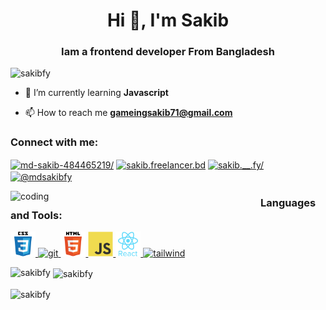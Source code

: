 <h1 align="center">Hi 👋, I'm Sakib</h1>
<h3 align="center">Iam a frontend developer From Bangladesh</h3>

<p align="left"> <img src="https://komarev.com/ghpvc/?username=sakibfy&label=Profile%20views&color=0e75b6&style=flat" alt="sakibfy" /> </p>

- 🌱 I’m currently learning **Javascript**

- 📫 How to reach me **gameingsakib71@gmail.com**

<h3 align="left">Connect with me:</h3>
<p align="left">
<a href="https://linkedin.com/in/md-sakib-484465219/" target="blank"><img align="center" src="https://raw.githubusercontent.com/rahuldkjain/github-profile-readme-generator/master/src/images/icons/Social/linked-in-alt.svg" alt="md-sakib-484465219/" height="30" width="40" /></a>
<a href="https://fb.com/sakib.freelancer.bd" target="blank"><img align="center" src="https://raw.githubusercontent.com/rahuldkjain/github-profile-readme-generator/master/src/images/icons/Social/facebook.svg" alt="sakib.freelancer.bd" height="30" width="40" /></a>
<a href="https://instagram.com/sakib.__.fy/" target="blank"><img align="center" src="https://raw.githubusercontent.com/rahuldkjain/github-profile-readme-generator/master/src/images/icons/Social/instagram.svg" alt="sakib.__.fy/" height="30" width="40" /></a>
<a href="https://www.youtube.com/c/@mdsakibfy" target="blank"><img align="center" src="https://raw.githubusercontent.com/rahuldkjain/github-profile-readme-generator/master/src/images/icons/Social/youtube.svg" alt="@mdsakibfy" height="30" width="40" /></a>
</p>

<img align="left" alt="coding" width="400" src="https://user-images.githubusercontent.com/69011963/137184767-79a13ec7-1bb3-4341-a6da-3a149c9c159a.gif">

<h3 align="left">Languages and Tools:</h3>
<p align="left"> <a href="https://www.w3schools.com/css/" target="_blank" rel="noreferrer"> <img src="https://raw.githubusercontent.com/devicons/devicon/master/icons/css3/css3-original-wordmark.svg" alt="css3" width="40" height="40"/> </a> <a href="https://git-scm.com/" target="_blank" rel="noreferrer"> <img src="https://www.vectorlogo.zone/logos/git-scm/git-scm-icon.svg" alt="git" width="40" height="40"/> </a> <a href="https://www.w3.org/html/" target="_blank" rel="noreferrer"> <img src="https://raw.githubusercontent.com/devicons/devicon/master/icons/html5/html5-original-wordmark.svg" alt="html5" width="40" height="40"/> </a> <a href="https://developer.mozilla.org/en-US/docs/Web/JavaScript" target="_blank" rel="noreferrer"> <img src="https://raw.githubusercontent.com/devicons/devicon/master/icons/javascript/javascript-original.svg" alt="javascript" width="40" height="40"/> </a> <a href="https://reactjs.org/" target="_blank" rel="noreferrer"> <img src="https://raw.githubusercontent.com/devicons/devicon/master/icons/react/react-original-wordmark.svg" alt="react" width="40" height="40"/> </a> <a href="https://tailwindcss.com/" target="_blank" rel="noreferrer"> <img src="https://www.vectorlogo.zone/logos/tailwindcss/tailwindcss-icon.svg" alt="tailwind" width="40" height="40"/> </a> </p>

<p><img align="left" src="https://github-readme-stats.vercel.app/api/top-langs?username=sakibfy&show_icons=true&locale=en&layout=compact" alt="sakibfy" /></p>

<p>&nbsp;<img align="center" src="https://github-readme-stats.vercel.app/api?username=sakibfy&show_icons=true&locale=en" alt="sakibfy" /></p>

<p><img align="center" src="https://github-readme-streak-stats.herokuapp.com/?user=sakibfy&" alt="sakibfy" /></p>





